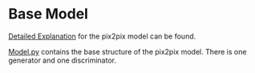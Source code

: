 # Base Model
  [Detailed Explanation](https://machinelearningmastery.com/a-gentle-introduction-to-pix2pix-generative-adversarial-network/)
  for the pix2pix model can be found.

  [Model.py](Model.py/) contains the base structure of the pix2pix model. There is one generator and one discriminator.
